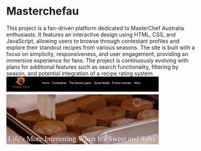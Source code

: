 # Masterchefau
This project is a fan-driven platform dedicated to MasterChef Australia enthusiasts. It features an interactive design using HTML, CSS, and JavaScript, allowing users to browse through contestant profiles and explore their standout recipes from various seasons. The site is built with a focus on simplicity, responsiveness, and user engagement, providing an immersive experience for fans. The project is continuously evolving with plans for additional features such as search functionality, filtering by season, and potential integration of a recipe rating system.
<img src="https://github.com/Akanksha70/Masterchefau/blob/main/1.png?raw=true" alt="Project Screenshot" width="400"/>
